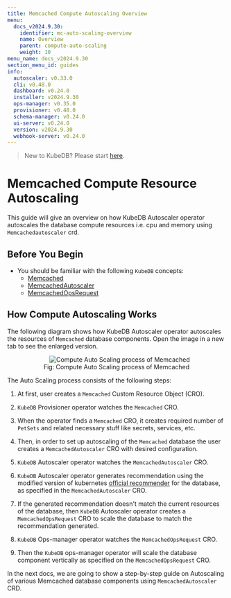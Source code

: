 ```yaml
---
title: Memcached Compute Autoscaling Overview
menu:
  docs_v2024.9.30:
    identifier: mc-auto-scaling-overview
    name: Overview
    parent: compute-auto-scaling
    weight: 10
menu_name: docs_v2024.9.30
section_menu_id: guides
info:
  autoscaler: v0.33.0
  cli: v0.48.0
  dashboard: v0.24.0
  installer: v2024.9.30
  ops-manager: v0.35.0
  provisioner: v0.48.0
  schema-manager: v0.24.0
  ui-server: v0.24.0
  version: v2024.9.30
  webhook-server: v0.24.0
---
```


> New to KubeDB? Please start [here](/docs/v2024.9.30/README).

# Memcached Compute Resource Autoscaling

This guide will give an overview on how KubeDB Autoscaler operator autoscales the database compute resources i.e. cpu and memory using `Memcachedautoscaler` crd.

## Before You Begin

- You should be familiar with the following `KubeDB` concepts:
  - [Memcached](/docs/v2024.9.30/guides/memcached/concepts/memcached)
  - [MemcachedAutoscaler](/docs/v2024.9.30/guides/memcached/concepts/memcached-autoscaler)
  - [MemcachedOpsRequest](/docs/v2024.9.30/guides/memcached/concepts/memcached-opsrequest)

## How Compute Autoscaling Works

The following diagram shows how KubeDB Autoscaler operator autoscales the resources of `Memcached` database components. Open the image in a new tab to see the enlarged version.

<figure align="center">
  <img alt="Compute Auto Scaling process of Memcached" src="/docs/v2024.9.30/images/memcached/memcached-autoscaling-compute.png">
<figcaption align="center">Fig: Compute Auto Scaling process of Memcached</figcaption>
</figure>

The Auto Scaling process consists of the following steps:

1. At first, user creates a `Memcached` Custom Resource Object (CRO).

2. `KubeDB` Provisioner  operator watches the `Memcached` CRO.

3. When the operator finds a `Memcached` CRO, it creates required number of `PetSets` and related necessary stuff like secrets, services, etc.

4. Then, in order to set up autoscaling of the `Memcached` database the user creates a `MemcachedAutoscaler` CRO with desired configuration.

5. `KubeDB` Autoscaler operator watches the `MemcachedAutoscaler` CRO.

6. `KubeDB` Autoscaler operator generates recommendation using the modified version of kubernetes [official recommender](https://github.com/kubernetes/autoscaler/tree/master/vertical-pod-autoscaler/pkg/recommender) for the database, as specified in the `MemcachedAutoscaler` CRO.

7. If the generated recommendation doesn't match the current resources of the database, then `KubeDB` Autoscaler operator creates a `MemcachedOpsRequest` CRO to scale the database to match the recommendation generated.

8. `KubeDB` Ops-manager operator watches the `MemcachedOpsRequest` CRO.

9. Then the `KubeDB` ops-manager operator will scale the database component vertically as specified on the `MemcachedOpsRequest` CRO.

In the next docs, we are going to show a step-by-step guide on Autoscaling of various Memcached database components using `MemcachedAutoscaler` CRD.
